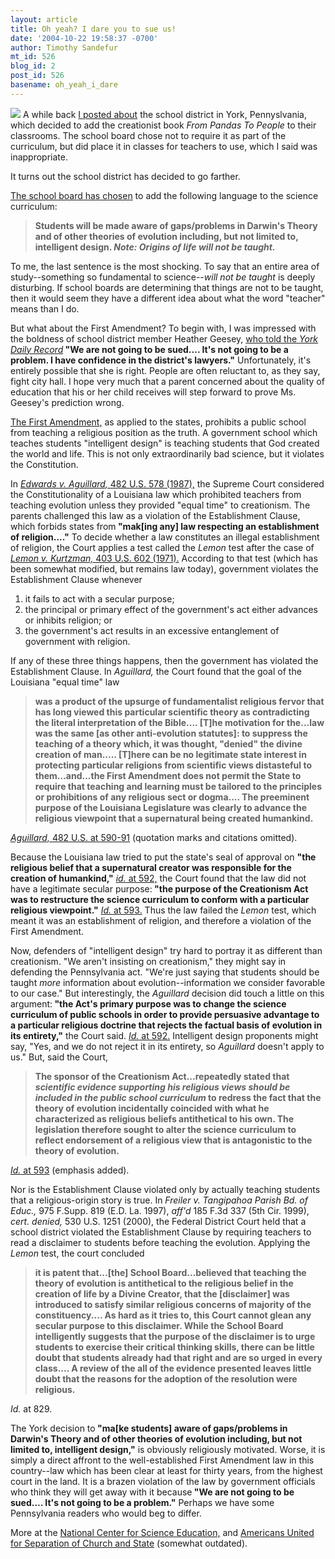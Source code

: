 ```yaml
---
layout: article
title: Oh yeah? I dare you to sue us!
date: '2004-10-22 19:58:37 -0700'
author: Timothy Sandefur
mt_id: 526
blog_id: 2
post_id: 526
basename: oh_yeah_i_dare
---
```

<img src="http://www.familyhistorysites.com/music/song-sheets/ShapiroBernstein/I-Double-Dare-You_small.jpg">
A while back <a href="http://www.pandasthumb.org/pt-archives/000539.html">I posted about</a> the school district in York, Pennyslvania, which decided to add the creationist book <i>From Pandas To People</i> to their classrooms. The school board chose not to require it as part of the curriculum, but did place it in classes for teachers to use, which I said was inappropriate.

It turns out the school district has decided to go farther. 

<!--more-->

<a href="http://ydr.com/story/main/45864/">The school board has chosen</a> to add the following language to the science curriculum:<blockquote><b>Students will be made aware of gaps/problems in Darwin's Theory and of other theories of evolution including, but not limited to, intelligent design. <i>Note: Origins of life will not be taught.</i></b></blockquote>

To me, the last sentence is the most shocking. To say that an entire area of study--something so fundamental to science--<i>will not be taught</i> is deeply disturbing. If school boards are determining that things are not to be taught, then it would seem they have a different idea about what the word "teacher" means than I do.

But what about the First Amendment? To begin with, I was impressed with the boldness of school district member Heather Geesey, <a href="http://ydr.com/story/main/45963/">who told the <i>York Daily Record</a></i><b> "We are not going to be sued.... It's not going to be a problem. I have confidence in the district's lawyers."</b> Unfortunately, it's entirely possible that she is right. People are often reluctant to, as they say, fight city hall. I hope very much that a parent concerned about the quality of education that his or her child receives will step forward to prove Ms. Geesey's prediction wrong.

<a href="http://www.law.cornell.edu/constitution/constitution.billofrights.html#amendmenti">The First Amendment,</a> as applied to the states, prohibits a public school from teaching a religious position as the truth. A government school which teaches students "intelligent design" is teaching students that God created the world and life. This is not only extraordinarily bad science, but it violates the Constitution.

In <i><a href="http://caselaw.lp.findlaw.com/scripts/getcase.pl?navby=case&court=us&vol=482&page=578">Edwards v. Aguillard,</i> 482 U.S. 578 (1987),</a> the Supreme Court considered the Constitutionality of a Louisiana law which prohibited teachers from teaching evolution unless they provided "equal time" to creationism. The parents challenged this law as a violation of the Establishment Clause, which forbids states from<b> "mak[ing any] law respecting an establishment of religion...."</b> To decide whether a law constitutes an illegal establishment of religion, the Court applies a test called the <i>Lemon</i> test after the case of <i><a href="http://caselaw.lp.findlaw.com/scripts/getcase.pl?navby=case&court=us&vol=403&page=602">Lemon v. Kurtzman,</i> 403 U.S. 602 (1971).</a> According to that test (which has been somewhat modified, but remains law today), government violates the Establishment Clause whenever 

1) it fails to act with a secular purpose;
2) the principal or primary effect of the government's act either advances or inhibits religion; or
3) the government's act results in an excessive entanglement of government with religion.

If any of these three things happens, then the government has violated the Establishment Clause. In <i>Aguillard,</i> the Court found that the goal of the Louisiana "equal time" law<blockquote><b>was a product of the upsurge of fundamentalist religious fervor that has long viewed this particular scientific theory as contradicting the literal interpretation of the Bible.... [T]he motivation for the...law was the same [as other anti-evolution statutes]: to suppress the teaching of a theory which, it was thought, "denied" the divine creation of man..... [T]here can be no legitimate state interest in protecting particular religions from scientific views distasteful to them...and...the First Amendment does not permit the State to require that teaching and learning must be tailored to the principles or prohibitions of any religious sect or dogma.... The preeminent purpose of the Louisiana Legislature was clearly to advance the religious viewpoint that a supernatural being created humankind.</b></blockquote>

<a href="http://caselaw.lp.findlaw.com/scripts/getcase.pl?navby=case&court=us&vol=482&page=578#591"><i>Aguillard,</i> 482 U.S. at 590-91</a> (quotation marks and citations omitted).

Because the Louisiana law tried to put the state's seal of approval on <b> "the religious belief that a supernatural creator was responsible for the creation of humankind,"</b><i> <a href="http://caselaw.lp.findlaw.com/scripts/getcase.pl?navby=case&court=us&vol=482&page=578#592">id.</i> at 592,</a> the Court found that the law did not have a legitimate secular purpose:<b> "the purpose of the Creationism Act was to restructure the science curriculum to conform with a particular religious viewpoint."</b> <i><a href="http://caselaw.lp.findlaw.com/scripts/getcase.pl?navby=case&court=us&vol=482&page=578#593">Id.</i> at 593.</a> Thus the law failed the <i>Lemon</i> test, which meant it was an establishment of religion, and therefore a violation of the First Amendment.

Now, defenders of "intelligent design" try hard to portray it as different than creationism. "We aren't insisting on creationism," they might say in defending the Pennsylvania act. "We're just saying that students should be taught <i>more</i> information about evolution--information we consider favorable to our case." But interestingly, the <i>Aguillard</i> decision did touch a little on this argument:<b> "the Act's primary purpose was to change the science curriculum of public schools in order to provide persuasive advantage to a particular religious doctrine that rejects the factual basis of evolution in its entirety,"</b> the Court said. <i><a href="http://caselaw.lp.findlaw.com/scripts/getcase.pl?navby=case&court=us&vol=482&page=578#592">Id.</i> at 592.</a> Intelligent design proponents might say, "Yes, and we do not reject it in its entirety, so <i>Aguillard</i> doesn't apply to us." But, said the Court,<blockquote><b>The sponsor of the Creationism Act...repeatedly stated that<i> scientific evidence supporting his religious views should be included in the public school curriculum</i> to redress the fact that the theory of evolution incidentally coincided with what he characterized as religious beliefs antithetical to his own. The legislation therefore sought to alter the science curriculum to reflect endorsement of a religious view that is antagonistic to the theory of evolution.</b></blockquote>

<a href="http://caselaw.lp.findlaw.com/scripts/getcase.pl?navby=case&court=us&vol=482&page=578#593"><i>Id.</i> at 593</a> (emphasis added).

Nor is the Establishment Clause violated only by actually teaching students that a religious-origin story is true. In <i>Freiler v. Tangipahoa Parish Bd. of Educ.,</i> 975 F.Supp. 819 (E.D. La. 1997), <i>aff'd</i> 185 F.3d 337 (5th Cir. 1999),<i> cert. denied,</i> 530 U.S. 1251 (2000), the Federal District Court held that a school district  violated the Establishment Clause by requiring teachers to read a disclaimer to students before teaching the evolution. Applying the <i>Lemon</i> test, the court concluded<blockquote><b>it is patent that...[the] School Board...believed that teaching the theory of evolution is antithetical to the religious belief in the creation of life by a Divine Creator, that the [disclaimer] was introduced to satisfy similar religious concerns of majority of the constituency.... As hard as it tries to, this Court cannot glean any secular purpose to this disclaimer. While the School Board intelligently suggests that the purpose of the disclaimer is to urge students to exercise their critical thinking skills, there can be little doubt that students already had that right and are so urged in every class.... A review of the all of the evidence presented leaves little doubt that the reasons for the adoption of the resolution were religious.</b></blockquote>

<i>Id.</i> at 829.

The York decision to<b> "ma[ke students] aware of gaps/problems in Darwin's Theory and of other theories of evolution including, but not limited to, intelligent design,"</b> is obviously religiously motivated. Worse, it is simply a direct affront to the well-established First Amendment law in this country--law which has been clear at least for thirty years, from the highest court in the land. It is a brazen violation of the law by government officials who think they will get away with it because<b> "We are not going to be sued.... It's not going to be a problem."</b> Perhaps we have some Pennsylvania readers who would beg to differ.

More at the <a href="http://www.ncseweb.org/resources/news/2004/PA/39_a_dubious_first_for_intellige_10_21_2004.asp">National Center for Science Education,</a> and <a href="http://blog.au.org/2004/10/pandamonium_cre.html">Americans United for Separation of Church and State</a> (somewhat outdated).
